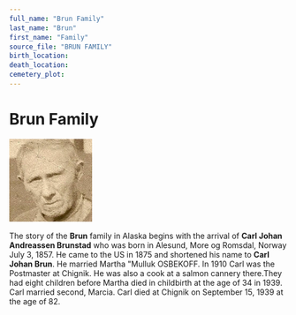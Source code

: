 ```yaml
---
full_name: "Brun Family"
last_name: "Brun"
first_name: "Family"
source_file: "BRUN FAMILY"
birth_location:
death_location:
cemetery_plot: 
---
```

# Brun Family

![](../assets/images/Carl%20Johan%20Brun.jpg)

The story of the **Brun** family in Alaska begins with the arrival of
**Carl Johan Andreassen Brunstad** who was born in Alesund, More og Romsdal,
Norway July 3, 1857. He came to the US in 1875 and shortened his name to
**Carl Johan Brun**. He married Martha "Mulluk OSBEKOFF. In 1910 Carl was
the Postmaster at Chignik. He was also a cook at a salmon cannery
there.They had eight children before Martha died in childbirth at the
age of 34 in 1939. Carl married second, Marcia. Carl died at Chignik on
September 15, 1939 at the age of 82.

